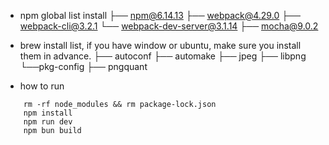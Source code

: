 * npm global list install 
├── npm@6.14.13
├── webpack@4.29.0
├── webpack-cli@3.2.1
└── webpack-dev-server@3.1.14
├── mocha@9.0.2
* brew install list, if you have window or ubuntu, make sure you install them in advance.
├── autoconf
├── automake
├── jpeg
├── libpng
└──pkg-config
├── pngquant

* how to run
```shell
    rm -rf node_modules && rm package-lock.json
    npm install
    npm run dev
    npm bun build
```
